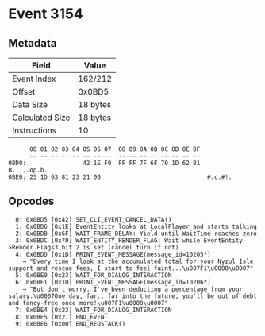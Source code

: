 # Event 3154

## Metadata

| Field           | Value    |
|-----------------|----------|
| Event Index     | 162/212  |
| Offset          | 0x0BD5   |
| Data Size       | 18 bytes |
| Calculated Size | 18 bytes |
| Instructions    | 10       |

```
      00 01 02 03 04 05 06 07  08 09 0A 0B 0C 0D 0E 0F
      -- -- -- -- -- -- -- --  -- -- -- -- -- -- -- --
0BD0:                42 1E F0  FF FF 7F 6F 70 1D 62 81       B.....op.b.
0BE0: 23 1D 63 81 23 21 00                              #.c.#!.         
```

## Opcodes

```
  0: 0x0BD5 [0x42] SET_CLI_EVENT_CANCEL_DATA()
  1: 0x0BD6 [0x1E] EventEntity looks at LocalPlayer and starts talking
  2: 0x0BDB [0x6F] WAIT_FRAME_DELAY: Yield until WaitTime reaches zero
  3: 0x0BDC [0x70] WAIT_ENTITY_RENDER_FLAG: Wait while EventEntity->Render.Flags3 bit 2 is set (cancel turn if not)
  4: 0x0BDD [0x1D] PRINT_EVENT_MESSAGE(message_id=10205*)
    → "Every time I look at the accumulated total for your Nyzul Isle support and rescue fees, I start to feel faint...\u007F1\u0000\u0007"
  5: 0x0BE0 [0x23] WAIT_FOR_DIALOG_INTERACTION
  6: 0x0BE1 [0x1D] PRINT_EVENT_MESSAGE(message_id=10206*)
    → "But don't worry, I've been deducting a percentage from your salary.\u0007One day, far...far into the future, you'll be out of debt and fancy-free once more!\u007F1\u0000\u0007"
  7: 0x0BE4 [0x23] WAIT_FOR_DIALOG_INTERACTION
  8: 0x0BE5 [0x21] END_EVENT
  9: 0x0BE6 [0x00] END_REQSTACK()
```
